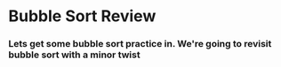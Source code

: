 # Bubble Sort Review #

### Lets get some bubble sort practice in. We're going to revisit bubble sort with a minor twist ###